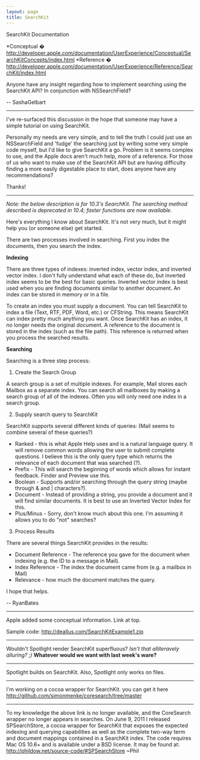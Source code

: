 ```yaml
---
layout: page
title: SearchKit
---
```


SearchKit Documentation

*Conceptual � http://developer.apple.com/documentation/UserExperience/Conceptual/SearchKitConcepts/index.html
*Reference � http://developer.apple.com/documentation/UserExperience/Reference/SearchKit/index.html


Anyone have any insight regarding how to implement searching using the SearchKit API?  In conjunction with NSSearchField?

-- SashaGelbart

----

I've re-surfaced this discussion in the hope that someone may have a simple tutorial on using SearchKit.

Personally my needs are very simple, and to tell the truth I could just use an NSSearchField and 'fudge' the searching just by writing some very simple code myself, but I'd like to give SearchKit a go. Problem is it seems complex to use, and the Apple docs aren't much help, more of a reference. For those of us who want to make use of the SearchKit API but are having difficulty finding a more easily digestable place to start, does anyone have any recommendations?

Thanks!

----

*Note: the below description is for 10.3's SearchKit.  The searching method described is deprecated in 10.4; faster functions are now available.*

Here's everything I know about SearchKit. It's not very much, but it might help you (or someone else) get started.

There are two processes involved in searching. First you index the documents, then you search the index.

**Indexing**

There are three types of indexes: inverted index, vector index, and inverted vector index. I don't fully understand what each of these do, but inverted index seems to be the best for basic queries. Inverted vector index is best used when you are finding documents similar to another document. An index can be stored in memory or in a file.

To create an index you must supply a document. You can tell SearchKit to index a file (Text, RTF, PDF, Word, etc.) or CFString. This means SearchKit can index pretty much anything you want. Once SearchKit has an index, it no longer needs the original document. A reference to the document is stored in the index (such as the file path). This reference is returned when you process the searched results.


**Searching**

Searching is a three step process:


1. Create the Search Group

A search group is a set of multiple indexes. For example, Mail stores each Mailbox as a separate index. You can search all mailboxes by making a search group of all of the indexes. Often you will only need one index in a search group.


2. Supply search query to SearchKit

SearchKit supports several different kinds of queries: (Mail seems to combine several of these queries?)

* Ranked - this is what Apple Help uses and is a natural language query. It will remove common words allowing the user to submit complete questions. I believe this is the only query type which returns the relevance of each document that was searched (?).
* Prefix - This will search the beginning of words which allows for instant feedback. Finder and Preview use this.
* Boolean - Supports and/or searching through the query string (maybe through & and | characters?).
* Document - Instead of providing a string, you provide a document and it will find similar documents. It is best to use an Inverted Vector Index for this.
* Plus/Minus - Sorry, don't know much about this one. I'm assuming it allows you to do "not" searches?



3. Process Results

There are several things SearchKit provides in the results:

* Document Reference - The reference you gave for the document when indexing (e.g. the ID to a message in Mail).
* Index Reference - The index the document came from (e.g. a mailbox in Mail)
* Relevance - how much the document matches the query.


I hope that helps.

-- RyanBates

----

Apple added some conceptual information. Link at top.

Sample code: http://deallus.com/SearchKitExample1.zip

----

Wouldn't Spotlight render SearchKit superfluous?   *Isn't that alliteravely alluring? ;)* **Whatever would we want with last week's ware?**

----

Spotlight builds on SearchKit. Also, Spotlight only works on files.

----

I'm working on a cocoa wrapper for SearchKit. you can get it here http://github.com/simonmenke/coresearch/tree/master 

----

To my knowledge the above link is no longer available, and the CoreSearch wrapper no longer appears in searches. On June 9, 2011 I released SPSearchStore, a cocoa wrapper for SearchKit that exposes the expected indexing and querying capabilities as well as the complete two-way term and document mappings contained in a SearchKit index. The code requires Mac OS 10.6+ and is available under a BSD license. It may be found at: http://phildow.net/source-code/#SPSearchStore ~Phil

